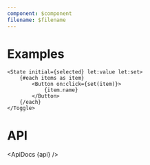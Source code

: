 ```yaml
---
component: $component
filename: $filename
---
```


<script lang="ts">
	import api from '$lib/components/State.svelte?raw&sveld';
  import ApiDocs from '$lib/components/ApiDocs.svelte';
</script>

# Examples

```svelte
<State initial={selected} let:value let:set>
	{#each items as item}
		<Button on:click={set(item)}>
			{item.name}
		</Button>
	{/each}
</Toggle>
```

# API

<ApiDocs {api} />
